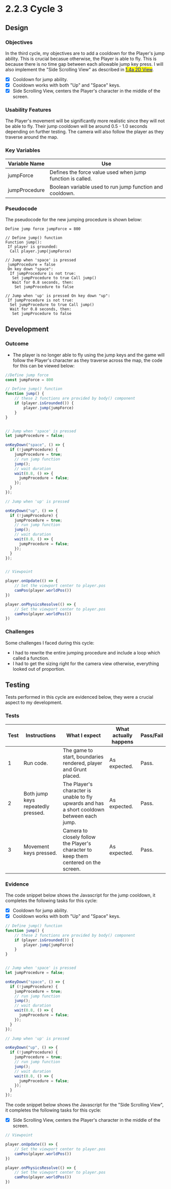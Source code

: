 # 2.2.3 Cycle 3

## Design

### Objectives

In the third cycle, my objectives are to add a cooldown for the Player's jump ability. This is crucial becasue otherwise, the Player is able to fly. This is because there is no time gap between each allowable jump key press. I will also implement the "Side Scrolling View" as described in [<mark style="color:blue;">1.4a 2D View</mark>](../1-analysis/1.4a-features-of-the-proposed-solution.md#2d-view).

* [x] Cooldown for jump ability.
* [x] Cooldown works with both "Up" and "Space" keys.
* [x] Side Scrolling View, centers the Player's character in the middle of the screen.

### Usability Features

The Player's movement will be significantly more realistic since they will not be able to fly. Their jump cooldown will be around 0.5 - 1.0 seconds depending on further testing. The camera will also follow the player as they traverse around the map.



### Key Variables

| Variable Name | Use                                                        |
| ------------- | ---------------------------------------------------------- |
| jumpForce     | Defines the force value used when jump function is called. |
| jumpProcedure | Boolean variable used to run jump function and cooldown.   |

### Pseudocode

The pseudocode for the new jumping procedure is shown below:

```
Define jump force jumpForce = 800

// Define jump() function
Function jump():
 If player is grounded:
  Call player.jump(jumpForce)

// Jump when 'space' is pressed
 jumpProcedure = false
 On key down "space": 
  If jumpProcedure is not true:
   Set jumpProcedure to true Call jump()
   Wait for 0.8 seconds, then:
    Set jumpProcedure to false

// Jump when 'up' is pressed On key down "up":
 If jumpProcedure is not true:
  Set jumpProcedure to true Call jump()
  Wait for 0.8 seconds, then:
   Set jumpProcedure to false
```

## Development

### Outcome

* The player is no longer able to fly using the jump keys and the game will follow the Player's character as they traverse across the map, the code for this can be viewed below:

```javascript
//Define jump force
const jumpForce = 800

// Define jump() function
function jump() {
	// these 2 functions are provided by body() component
	if (player.isGrounded()) {
		player.jump(jumpForce)
	}
}


// Jump when 'space' is pressed
let jumpProcedure = false;

onKeyDown("space", () => {
  if (!jumpProcedure) {
    jumpProcedure = true;
    // run jump function
    jump();
    // wait duration
    wait(0.8, () => {
      jumpProcedure = false;
    });
  }
});

// Jump when 'up' is pressed

onKeyDown("up", () => {
  if (!jumpProcedure) {
    jumpProcedure = true;
    // run jump function
    jump();
    // wait duration
    wait(0.8, () => {
      jumpProcedure = false;
    });
  }
});


// Viewpoint

player.onUpdate(() => {
	// Set the viewport center to player.pos
	camPos(player.worldPos())
})

player.onPhysicsResolve(() => {
	// Set the viewport center to player.pos
	camPos(player.worldPos())
})
```

### Challenges

Some challenges I faced during this cycle:

* I had to rewrite the entire jumping procedure and include a loop which called a function.
* I had to get the sizing right for the camera view otherwise, everything looked out of proportion.

## Testing

Tests performed in this cycle are evidenced below, they were a crucial aspect to my development.

### Tests

| Test | Instructions                       | What I expect                                                                               | What actually happens | Pass/Fail |
| ---- | ---------------------------------- | ------------------------------------------------------------------------------------------- | --------------------- | --------- |
| 1    | Run code.                          | The game to start, boundaries rendered, player and Grunt placed.                            | As expected.          | Pass.     |
| 2    | Both jump keys repeatedly pressed. | The Player's character is unable to fly upwards and has a short cooldown between each jump. | As expected.          | Pass.     |
| 3    | Movement keys pressed.             | Camera to closely follow the Player's character to keep them centered on the screen.        | As expected.          | Pass.     |

### Evidence

The code snippet below shows the Javascript for the jump cooldown, it completes the following tasks for this cycle:

* [x] Cooldown for jump ability.
* [x] Cooldown works with both "Up" and "Space" keys.

```javascript
// Define jump() function
function jump() {
	// these 2 functions are provided by body() component
	if (player.isGrounded()) {
		player.jump(jumpForce)
	}
}


// Jump when 'space' is pressed
let jumpProcedure = false;

onKeyDown("space", () => {
  if (!jumpProcedure) {
    jumpProcedure = true;
    // run jump function
    jump();
    // wait duration
    wait(0.8, () => {
      jumpProcedure = false;
    });
  }
});

// Jump when 'up' is pressed

onKeyDown("up", () => {
  if (!jumpProcedure) {
    jumpProcedure = true;
    // run jump function
    jump();
    // wait duration
    wait(0.8, () => {
      jumpProcedure = false;
    });
  }
});
```



The code snippet below shows the Javascript for the "Side Scrolling View", it completes the following tasks for this cycle:

* [x] Side Scrolling View, centers the Player's character in the middle of the screen.

```javascript
// Viewpoint

player.onUpdate(() => {
	// Set the viewport center to player.pos
	camPos(player.worldPos())
})

player.onPhysicsResolve(() => {
	// Set the viewport center to player.pos
	camPos(player.worldPos())
})
```
